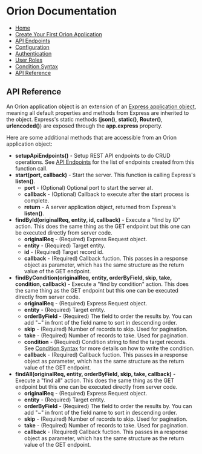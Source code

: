 # Orion Documentation

- [Home](../)
- [Create Your First Orion Application](create-your-first-orion-application)
- [API Endpoints](api-endpoints)
- [Configuration](configuration)
- [Authentication](authentication)
- [User Roles](user-roles)
- [Condition Syntax](condition-syntax)
- [API Reference](api-reference)

## API Reference

An Orion application object is an extension of an [Express application object](https://expressjs.com/en/4x/api.html#app), meaning all default properties and methods from Express are inherited to the object. Express's static methods (**json()**, **static()**, **Router()**, **urlencoded()**) are exposed through the **app.express** property. 

Here are some additional methods that are accessible from an Orion application object:

- **setupApiEndpoints()** - Setup REST API endpoints to do CRUD operations. See [API Endpoints](api-endpoints) for the list of endpoints created from this function call.
- **start(port, callback)** - Start the server. This function is calling Express's **listen()**.
    - **port** - (Optional) Optional port to start the server at.
    - **callback** - (Optional) Callback to execute after the start process is complete.
    - **return** - A server application object, returned from Express's **listen()**.
- **findById(originalReq, entity, id, callback)** - Execute a "find by ID" action. This does the same thing as the GET endpoint but this one can be executed directly from server code.
    - **originalReq** - (Required) Express Request object.
    - **entity** - (Required) Target entity.
    - **id** - (Required) Target record id.
    - **callback** - (Required) Callback fuction. This passes in a response object as parameter, which has the same structure as the return value of the GET endpoint.
- **findByCondition(originalReq, entity, orderByField, skip, take, condition, callback)** - Execute a "find by condition" action. This does the same thing as the GET endpoint but this one can be executed directly from server code.
    - **originalReq** - (Required) Express Request object.
    - **entity** - (Required) Target entity.
    - **orderByField** - (Required) The field to order the results by. You can add "~" in front of the field name to sort in descending order.
    - **skip** - (Required) Number of records to skip. Used for pagination.
    - **take** - (Required) Number of records to take. Used for pagination.
    - **condition** - (Required) Condition string to find the target records. See [Condition Syntax](condition-syntax) for more details on how to write the condition.
    - **callback** - (Required) Callback fuction. This passes in a response object as parameter, which has the same structure as the return value of the GET endpoint.
- **findAll(originalReq, entity, orderByField, skip, take, callback)** - Execute a "find all" action. This does the same thing as the GET endpoint but this one can be executed directly from server code.
    - **originalReq** - (Required) Express Request object.
    - **entity** - (Required) Target entity.
    - **orderByField** - (Required) The field to order the results by. You can add "~" in front of the field name to sort in descending order.
    - **skip** - (Required) Number of records to skip. Used for pagination.
    - **take** - (Required) Number of records to take. Used for pagination.
    - **callback** - (Required) Callback fuction. This passes in a response object as parameter, which has the same structure as the return value of the GET endpoint.